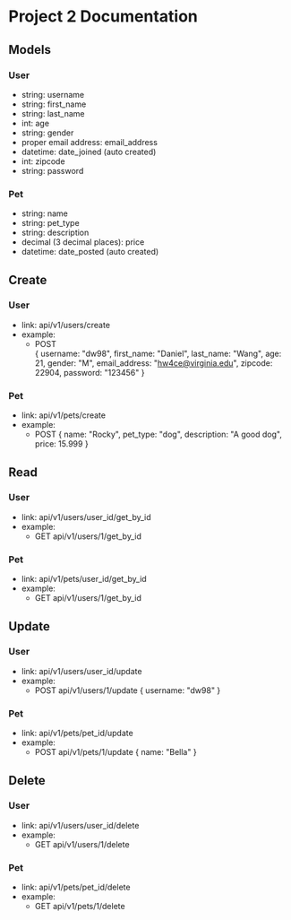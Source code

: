 # Project 2 Documentation
## Models
### User
  - string: username
  - string: first_name
  - string: last_name 
  - int: age
  - string: gender
  - proper email address: email_address
  - datetime: date_joined (auto created)
  - int: zipcode
  - string: password
### Pet
  - string: name
  - string: pet_type
  - string: description
  - decimal (3 decimal places): price
  - datetime: date_posted (auto created)
## Create
### User
 - link: api/v1/users/create
 - example:
    - POST   
  {
    username: "dw98",
    first_name: "Daniel",
    last_name: "Wang",
    age: 21,
    gender: "M",
    email_address: "hw4ce@virginia.edu",
    zipcode: 22904,
    password: "123456"
  }
### Pet
 - link: api/v1/pets/create
 - example:
    - POST
  {
    name: "Rocky",
    pet_type: "dog",
    description: "A good dog",
    price: 15.999
  }
## Read
### User
 - link: api/v1/users/user_id/get_by_id
 - example:
   - GET api/v1/users/1/get_by_id    
### Pet
 - link: api/v1/pets/user_id/get_by_id
 - example:
   - GET api/v1/users/1/get_by_id  
    
## Update
### User
 - link: api/v1/users/user_id/update
 - example:
   - POST api/v1/users/1/update
  {
    username: "dw98"
  }
### Pet
 - link: api/v1/pets/pet_id/update
 - example:
   - POST api/v1/pets/1/update
  {
    name: "Bella"
  }
## Delete
### User
 - link: api/v1/users/user_id/delete
 - example:
   - GET api/v1/users/1/delete
### Pet
 - link: api/v1/pets/pet_id/delete
 - example:
   - GET api/v1/pets/1/delete
